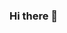 ### Hi there 👋

<!--
**FrontLeejonghun/FrontLeeJonghun** is a ✨ _special_ ✨ repository because its `README.md` (this file) appears on your GitHub profile.

Here are some ideas to get you started:
---
### 💬 FrontEnd Programmer
---
### 🔭 Stack
---
  * javscript           
  * vue         
  * nuxt    
  * Sass                  
  
### 🌱 Learning
---
  * react, typescript
-->
